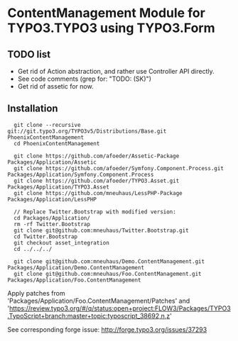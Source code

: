 # ContentManagement Module for TYPO3.TYPO3 using TYPO3.Form

## TODO list

* Get rid of Action abstraction, and rather use Controller API directly.
* See code comments (grep for: "TODO: (SK)")
* Get rid of assetic for now.

## Installation

```
  git clone --recursive git://git.typo3.org/TYPO3v5/Distributions/Base.git PhoenixContentManagement
  cd PhoenixContentManagement

  git clone https://github.com/afoeder/Assetic-Package Packages/Application/Assetic
  git clone https://github.com/afoeder/Symfony.Component.Process.git Packages/Application/Symfony.Component.Process
  git clone https://github.com/afoeder/TYPO3.Asset.git Packages/Application/TYPO3.Asset
  git clone https://github.com/mneuhaus/LessPHP-Package Packages/Application/LessPHP

  // Replace Twitter.Bootstrap with modified version:
  cd Packages/Application/
  rm -rf Twitter.Bootstrap
  git clone git@github.com:mneuhaus/Twitter.Bootstrap.git
  cd Twitter.Bootstrap
  git checkout asset_integration
  cd ../../../

  git clone git@github.com:mneuhaus/Demo.ContentManagement.git Packages/Application/Demo.ContentManagement
  git clone git@github.com:mneuhaus/Foo.ContentManagement.git Packages/Application/Foo.ContentManagement
```

Apply patches from 'Packages/Application/Foo.ContentManagement/Patches' and 'https://review.typo3.org/#/q/status:open+project:FLOW3/Packages/TYPO3.TypoScript+branch:master+topic:typoscript_38692,n,z'

See corresponding forge issue: http://forge.typo3.org/issues/37293
